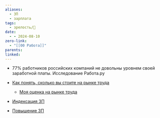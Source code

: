 ```yaml
---
aliases:
  - ЗП
  - зарплата
tags:
  - зрелость/🌱
date:
  - - 2024-08-10
zero-link:
  - "[[00 Работа]]"
parents: 
linked:
---
```

- 77% работников российских компаний не довольны уровнем своей заработной платы. Исследование Работа.ру

- [Как понять, сколько вы стоите на рынке труда](Как%20понять,%20сколько%20вы%20стоите%20на%20рынке%20труда.md)
	- [Моя оценка на рынке труда](Моя%20оценка%20на%20рынке%20труда.md)
- [Индексация ЗП](Индексация%20ЗП.md)
- [Повышение ЗП](Повышение%20ЗП.md)
